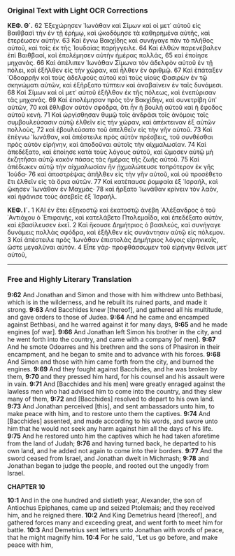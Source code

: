 ### Original Text with Light OCR Corrections

**ΚΕΦ. Θ΄.**
62 Ἐξεχώρησεν ᾿Ιωνάθαν καὶ Σίμων καὶ οἱ μετ᾿ αὐτοῦ εἰς Βαιθβασὶ τὴν ἐν τῇ ἐρήμῳ, καὶ ᾠκοδόμησε τὰ καθηρημένα αὐτῆς, καὶ ἐτερέωσεν αὐτήν.
63 Καὶ ἔγνω Βακχίδης καὶ συνήγαγε πᾶν τὸ πλῆθος αὐτοῦ, καὶ τοῖς ἐκ τῆς ᾿Ιουδαίας παρήγγειλε.
64 Καὶ ἐλθὼν παρενέβαλεν ἐπὶ Βαιθβασί, καὶ ἐπολέμησεν αὐτὴν ἡμέρας πολλάς,
65 καὶ ἐποίησε μηχανάς.
66 Καὶ ἀπέλιπεν ᾿Ιωνάθαν Σίμωνα τὸν ἀδελφὸν αὐτοῦ ἐν τῇ πόλει, καὶ ἐξῆλθεν εἰς τὴν χώραν, καὶ ἦλθεν ἐν ἀριθμῷ.
67 Καὶ ἐπάταξεν ᾿Οδοαρρῆν καὶ τοὺς ἀδελφοὺς αὐτοῦ καὶ τοὺς υἱοὺς Φασιρὼν ἐν τῷ σκηνώματι αὐτῶν, καὶ ἐξῆρξατο τύπτειν καὶ ἀναβαίνειν ἐν ταῖς δυνάμεσι.
68 Καὶ Σίμων καὶ οἱ μετ᾿ αὐτοῦ ἐξῆλθον ἐκ τῆς πόλεως, καὶ ἐνεπύρισαν τὰς μηχανάς.
69 Καὶ ἐπολέμησαν πρὸς τὸν Βακχίδην, καὶ συνετρίβη ὑπ᾿ αὐτῶν,
70 καὶ ἔθλιβον αὐτὸν σφόδρα, ὅτι ἦν ἡ βουλὴ αὐτοῦ καὶ ἡ ἔφοδος αὐτοῦ κενή.
71 Καὶ ὠργίσθησαν θυμῷ τοῖς ἀνδράσι τοῖς ἀνόμοις τοῖς συμβουλεύσασιν αὐτῷ ἐλθεῖν εἰς τὴν χώραν, καὶ ἀπέκτειναν ἐξ αὐτῶν πολλοὺς,
72 καὶ ἐβουλεύσατο τοῦ ἀπελθεῖν εἰς τὴν γῆν αὐτοῦ.
73 Καὶ ἐπέγνω ᾿Ιωνάθαν, καὶ ἀπέστειλε πρὸς αὐτὸν πρέσβεις, τοῦ συνθέσθαι πρὸς αὐτὸν εἰρήνην, καὶ ἀποδοῦναι αὐτοῖς τὴν αἰχμαλωσίαν.
74 Καὶ ἀπεδέξατο, καὶ ἐποίησε κατὰ τοὺς λόγους αὐτοῦ, καὶ ὤμοσεν αὐτῷ μὴ ἐκζητῆσαι αὐτῷ κακὸν πάσας τὰς ἡμέρας τῆς ζωῆς αὐτοῦ.
75 Καὶ ἀπέδωκεν αὐτῷ τὴν αἰχμαλωσίαν ἣν ᾐχμαλώτευσε τοπρότερον ἐκ γῆς ᾿Ιούδα·
76 καὶ ἀποστρέψας ἀπῆλθεν εἰς τὴν γῆν αὐτοῦ, καὶ οὐ προσέθετο ἔτι ἐλθεῖν εἰς τὰ ὅρια αὐτῶν.
77 Καὶ κατέπαυσε ῥομφαία ἐξ ᾿Ισραήλ, καὶ ᾤκησεν ᾿Ιωνάθαν ἐν Μαχμάς·
78 καὶ ἤρξατο ᾿Ιωνάθαν κρίνειν τὸν λαὸν, καὶ ἠφάνισε τοὺς ἀσεβεῖς ἐξ ᾿Ισραήλ.

**ΚΕΦ. Ι΄.**
1 ΚΑΙ ἐν ἔτει ἑξηκοστῷ καὶ ἑκατοστῷ ἀνέβη ᾿Αλέξανδρος ὁ τοῦ ᾿Αντιόχου ὁ ᾿Επιφανὴς, καὶ κατελάβετο Πτολεμαΐδα, καὶ ἐπεδέξατο αὐτὸν, καὶ ἐβασίλευσεν ἐκεῖ.
2 Καὶ ἤκουσε Δημήτριος ὁ βασιλεύς, καὶ συνήγαγε δυνάμεις πολλὰς σφόδρα, καὶ ἐξῆλθεν εἰς συνάντησιν αὐτῷ εἰς πόλεμον.
3 Καὶ ἀπέστειλε πρὸς ᾿Ιωνάθαν ἐπιστολὰς Δημήτριος λόγοις εἰρηνικοῖς, ὥστε μεγαλῦναι αὐτόν.
4 Εἶπε γάρ· προφθάσσωμεν τοῦ εἰρήνην θεῖναι μετ᾿ αὐτοῦ,

---

### Free and Highly Literary Translation

**9:62** And Jonathan and Simon and those with him withdrew unto Bethbasi, which is in the wilderness, and he rebuilt its ruined parts, and made it strong.
**9:63** And Bacchides knew [thereof], and gathered all his multitude, and gave orders to those of Judea.
**9:64** And he came and encamped against Bethbasi, and he warred against it for many days,
**9:65** and he made engines [of war].
**9:66** And Jonathan left Simon his brother in the city, and he went forth into the country, and came with a company [of men].
**9:67** And he smote Odoarres and his brethren and the sons of Phasiron in their encampment, and he began to smite and to advance with his forces.
**9:68** And Simon and those with him came forth from the city, and burned the engines.
**9:69** And they fought against Bacchides, and he was broken by them,
**9:70** and they pressed him hard, for his counsel and his assault were in vain.
**9:71** And [Bacchides and his men] were greatly enraged against the lawless men who had advised him to come into the country, and they slew many of them,
**9:72** and [Bacchides] resolved to depart to his own land.
**9:73** And Jonathan perceived [this], and sent ambassadors unto him, to make peace with him, and to restore unto them the captives.
**9:74** And [Bacchides] assented, and made according to his words, and swore unto him that he would not seek any harm against him all the days of his life.
**9:75** And he restored unto him the captives which he had taken aforetime from the land of Judah;
**9:76** and having turned back, he departed to his own land, and he added not again to come into their borders.
**9:77** And the sword ceased from Israel, and Jonathan dwelt in Michmash;
**9:78** and Jonathan began to judge the people, and rooted out the ungodly from Israel.

**CHAPTER 10**

**10:1** And in the one hundred and sixtieth year, Alexander, the son of Antiochus Epiphanes, came up and seized Ptolemais; and they received him, and he reigned there.
**10:2** And King Demetrius heard [thereof], and gathered forces many and exceeding great, and went forth to meet him for battle.
**10:3** And Demetrius sent letters unto Jonathan with words of peace, that he might magnify him.
**10:4** For he said, “Let us go before, and make peace with him,